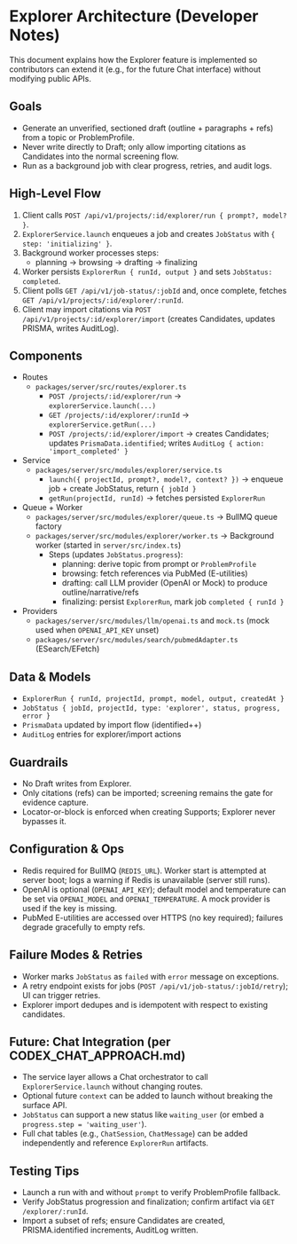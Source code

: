 # Explorer Architecture (Developer Notes)

This document explains how the Explorer feature is implemented so contributors can extend it (e.g., for the future Chat interface) without modifying public APIs.

## Goals
- Generate an unverified, sectioned draft (outline + paragraphs + refs) from a topic or ProblemProfile.
- Never write directly to Draft; only allow importing citations as Candidates into the normal screening flow.
- Run as a background job with clear progress, retries, and audit logs.

## High-Level Flow
1) Client calls `POST /api/v1/projects/:id/explorer/run { prompt?, model? }`.
2) `ExplorerService.launch` enqueues a job and creates `JobStatus` with `{ step: 'initializing' }`.
3) Background worker processes steps:
   - planning → browsing → drafting → finalizing
4) Worker persists `ExplorerRun { runId, output }` and sets `JobStatus: completed`.
5) Client polls `GET /api/v1/job-status/:jobId` and, once complete, fetches `GET /api/v1/projects/:id/explorer/:runId`.
6) Client may import citations via `POST /api/v1/projects/:id/explorer/import` (creates Candidates, updates PRISMA, writes AuditLog).

## Components
- Routes
  - `packages/server/src/routes/explorer.ts`
    - `POST /projects/:id/explorer/run` → `explorerService.launch(...)`
    - `GET /projects/:id/explorer/:runId` → `explorerService.getRun(...)`
    - `POST /projects/:id/explorer/import` → creates Candidates; updates `PrismaData.identified`; writes `AuditLog { action: 'import_completed' }`
- Service
  - `packages/server/src/modules/explorer/service.ts`
    - `launch({ projectId, prompt?, model?, context? })` → enqueue job + create JobStatus, return `{ jobId }`
    - `getRun(projectId, runId)` → fetches persisted `ExplorerRun`
- Queue + Worker
  - `packages/server/src/modules/explorer/queue.ts` → BullMQ queue factory
  - `packages/server/src/modules/explorer/worker.ts` → Background worker (started in `server/src/index.ts`)
    - Steps (updates `JobStatus.progress`):
      - planning: derive topic from prompt or `ProblemProfile`
      - browsing: fetch references via PubMed (E-utilities)
      - drafting: call LLM provider (OpenAI or Mock) to produce outline/narrative/refs
      - finalizing: persist `ExplorerRun`, mark job `completed { runId }`
- Providers
  - `packages/server/src/modules/llm/openai.ts` and `mock.ts` (mock used when `OPENAI_API_KEY` unset)
  - `packages/server/src/modules/search/pubmedAdapter.ts` (ESearch/EFetch)

## Data & Models
- `ExplorerRun { runId, projectId, prompt, model, output, createdAt }`
- `JobStatus { jobId, projectId, type: 'explorer', status, progress, error }`
- `PrismaData` updated by import flow (identified++)
- `AuditLog` entries for explorer/import actions

## Guardrails
- No Draft writes from Explorer.
- Only citations (refs) can be imported; screening remains the gate for evidence capture.
- Locator-or-block is enforced when creating Supports; Explorer never bypasses it.

## Configuration & Ops
- Redis required for BullMQ (`REDIS_URL`). Worker start is attempted at server boot; logs a warning if Redis is unavailable (server still runs).
- OpenAI is optional (`OPENAI_API_KEY`); default model and temperature can be set via `OPENAI_MODEL` and `OPENAI_TEMPERATURE`. A mock provider is used if the key is missing.
- PubMed E-utilities are accessed over HTTPS (no key required); failures degrade gracefully to empty refs.

## Failure Modes & Retries
- Worker marks `JobStatus` as `failed` with `error` message on exceptions.
- A retry endpoint exists for jobs (`POST /api/v1/job-status/:jobId/retry`); UI can trigger retries.
- Explorer import dedupes and is idempotent with respect to existing candidates.

## Future: Chat Integration (per CODEX_CHAT_APPROACH.md)
- The service layer allows a Chat orchestrator to call `ExplorerService.launch` without changing routes.
- Optional future `context` can be added to launch without breaking the surface API.
- `JobStatus` can support a new status like `waiting_user` (or embed a `progress.step = 'waiting_user'`).
- Full chat tables (e.g., `ChatSession`, `ChatMessage`) can be added independently and reference `ExplorerRun` artifacts.

## Testing Tips
- Launch a run with and without `prompt` to verify ProblemProfile fallback.
- Verify JobStatus progression and finalization; confirm artifact via `GET /explorer/:runId`.
- Import a subset of refs; ensure Candidates are created, PRISMA.identified increments, AuditLog written.

